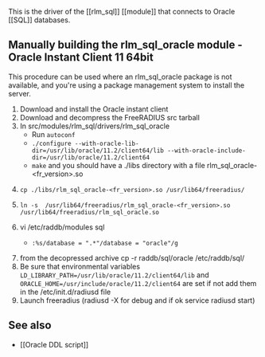This is the driver of the [[rlm_sql]] [[module]] that connects to Oracle [[SQL]] databases.

## Manually building the rlm_sql_oracle module - Oracle Instant Client 11 64bit
This procedure can be used where an rlm_sql_oracle package is not available, and you're using a package management system to install the server.

1. Download and install the Oracle instant client
2. Download and decompress the FreeRADIUS src tarball
3. In src/modules/rlm_sql/drivers/rlm_sql_oracle
    * Run ``autoconf``
    * ``./configure --with-oracle-lib-dir=/usr/lib/oracle/11.2/client64/lib --with-oracle-include-dir=/usr/lib/oracle/11.2/client64``
    * ``make`` and you should have a ./libs directory with a file rlm_sql_oracle-<fr_version>.so
4.     cp ./libs/rlm_sql_oracle-<fr_version>.so /usr/lib64/freeradius/
6.     ln -s  /usr/lib64/freeradius/rlm_sql_oracle-<fr_version>.so /usr/lib64/freeradius/rlm_sql_oracle.so
6. vi /etc/raddb/modules sql
    *     :%s/database = ".*"/database = "oracle"/g
7. from the decopressed archive cp -r raddb/sql/oracle /etc/raddb/sql/
8. Be sure that environmental variables ``LD_LIBRARY_PATH=/usr/lib/oracle/11.2/client64/lib`` and ``ORACLE_HOME=/usr/include/oracle/11.2/client64`` are set if not add them in the /etc/init.d/radiusd file
9. Launch freeradius (radiusd -X for debug and if ok service radiusd start)

## See also
* [[Oracle DDL script]]